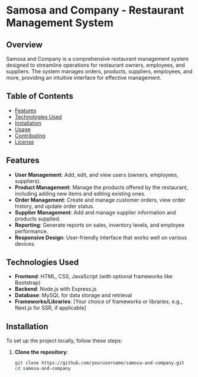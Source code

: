 # Samosa and Company - Restaurant Management System

## Overview

Samosa and Company is a comprehensive restaurant management system designed to streamline operations for restaurant owners, employees, and suppliers. The system manages orders, products, suppliers, employees, and more, providing an intuitive interface for effective management.

## Table of Contents

- [Features](#features)
- [Technologies Used](#technologies-used)
- [Installation](#installation)
- [Usage](#usage)
- [Contributing](#contributing)
- [License](#license)

## Features

- **User Management**: Add, edit, and view users (owners, employees, suppliers).
- **Product Management**: Manage the products offered by the restaurant, including adding new items and editing existing ones.
- **Order Management**: Create and manage customer orders, view order history, and update order status.
- **Supplier Management**: Add and manage supplier information and products supplied.
- **Reporting**: Generate reports on sales, inventory levels, and employee performance.
- **Responsive Design**: User-friendly interface that works well on various devices.

## Technologies Used

- **Frontend**: HTML, CSS, JavaScript (with optional frameworks like Bootstrap)
- **Backend**: Node.js with Express.js
- **Database**: MySQL for data storage and retrieval
- **Frameworks/Libraries**: [Your choice of frameworks or libraries, e.g., Next.js for SSR, if applicable]

## Installation

To set up the project locally, follow these steps:

1. **Clone the repository**:
   ```bash
   git clone https://github.com/yourusername/samosa-and-company.git
   cd samosa-and-company
   ```
